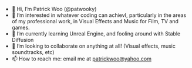 - 👋 Hi, I’m Patrick Woo (@patwooky)
- 👀 I’m interested in whatever coding can achievI, particularly in the areas of my professional work, in Visual Effects and Music for Film, TV and games.
- 🌱 I’m currently learning Unreal Engine, and fooling around with Stable Diffusion 
- 💞️ I’m looking to collaborate on anything at all! (Visual effects, music soundtracks, etc)
- 📫 How to reach me: email me at patrickwoo@yahoo.com

<!---
patwooky/patwooky is a ✨ special ✨ repository because its `README.md` (this file) appears on your GitHub profile.
You can click the Preview link to take a look at your changes.
--->
